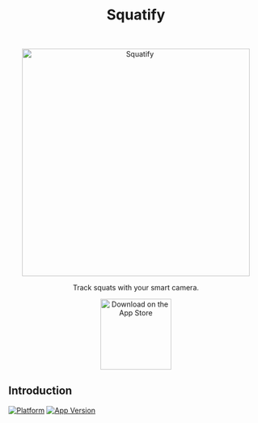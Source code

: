 <h1 align="center"> Squatify </h1> <br>
<p align="center">
  <a href="https://www.squatify.net/">
    <img alt="Squatify" title="Squatify" src="https://www.squatify.net/static/images/peach_black.png" width="450">
  </a>
</p>

<p align="center">
  Track squats with your smart camera.
</p>

<p align="center">
  <a href="https://apps.apple.com/us/app/squatify/id6460975634">
    <img alt="Download on the App Store" title="App Store" src="http://i.imgur.com/0n2zqHD.png" width="140">
  </a>
</p>


## Introduction

[![Platform](https://img.shields.io/badge/platform-iOS-green)]()
[![App Version](https://img.shields.io/badge/version-1.1-blue)]()


